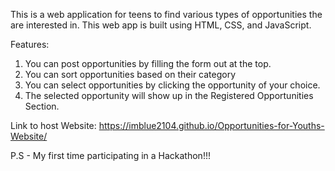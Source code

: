 This is a web application for teens to find various types of opportunities the are interested in.
This web app is built using HTML, CSS, and JavaScript.

Features:
  1. You can post opportunities by filling the form out at the top.
  2. You can sort opportunities based on their category
  3. You can select opportunities by clicking the opportunity of your choice.
  4. The selected opportunity will show up in the Registered Opportunities Section.

Link to host Website: https://imblue2104.github.io/Opportunities-for-Youths-Website/

P.S - My first time participating in a Hackathon!!!
